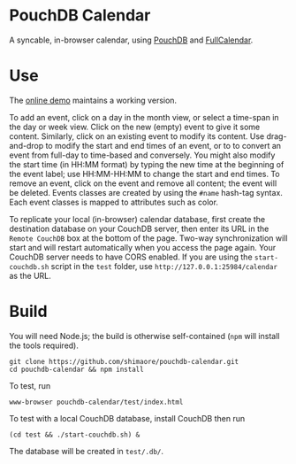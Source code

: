PouchDB Calendar
================

A syncable, in-browser calendar, using [PouchDB](https://github.com/daleharvey/pouchdb) and [FullCalendar](http://arshaw.com/fullcalendar/).

Use
===

The [online demo](http://shimaore.github.io/pouchdb-calendar/test/) maintains a working version.

To add an event, click on a day in the month view, or select a time-span in the day or week view. Click on the new (empty) event to give it some content. Similarly, click on an existing event to modify its content. Use drag-and-drop to modify the start and end times of an event, or to to convert an event from full-day to time-based and conversely. You might also modify the start time (in HH:MM format) by typing the new time at the beginning of the event label; use HH:MM-HH:MM to change the start and end times.
To remove an event, click on the event and remove all content; the event will be deleted.
Events classes are created by using the `#name` hash-tag syntax. Each event classes is mapped to attributes such as color.

To replicate your local (in-browser) calendar database, first create the destination database on your CouchDB server, then enter its URL in the `Remote CouchDB` box at the bottom of the page. Two-way synchronization will start and will restart automatically when you access the page again.
Your CouchDB server needs to have CORS enabled.
If you are using the `start-couchdb.sh` script in the `test` folder, use `http://127.0.0.1:25984/calendar` as the URL.

Build
=====

You will need Node.js; the build is otherwise self-contained (`npm` will install the tools required).

    git clone https://github.com/shimaore/pouchdb-calendar.git
    cd pouchdb-calendar && npm install

To test, run

    www-browser pouchdb-calendar/test/index.html

To test with a local CouchDB database, install CouchDB then run

    (cd test && ./start-couchdb.sh) &

The database will be created in `test/.db/`.
